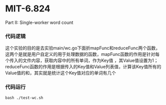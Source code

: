 # MIT-6.824
Part II: Single-worker word count

### 代码逻辑
这个实验的目的是去实验main/wc.go下面折mapFunc和reduceFunc两个函数，这两个是就是用户自定义的用于处理数据的函数，mapFunc函数的作用是针对每个传入的文件内容，获取内容中的所有单词，作为Key值 ，其Value值设置为1；reduceFunc函数的作用是根据传入的Key值和Value列表值，计算该Key值所有的Value值的和，其实就是统计这个Key值对应的单词有几个

### 代码运行
```bash ./test-wc.sh```

